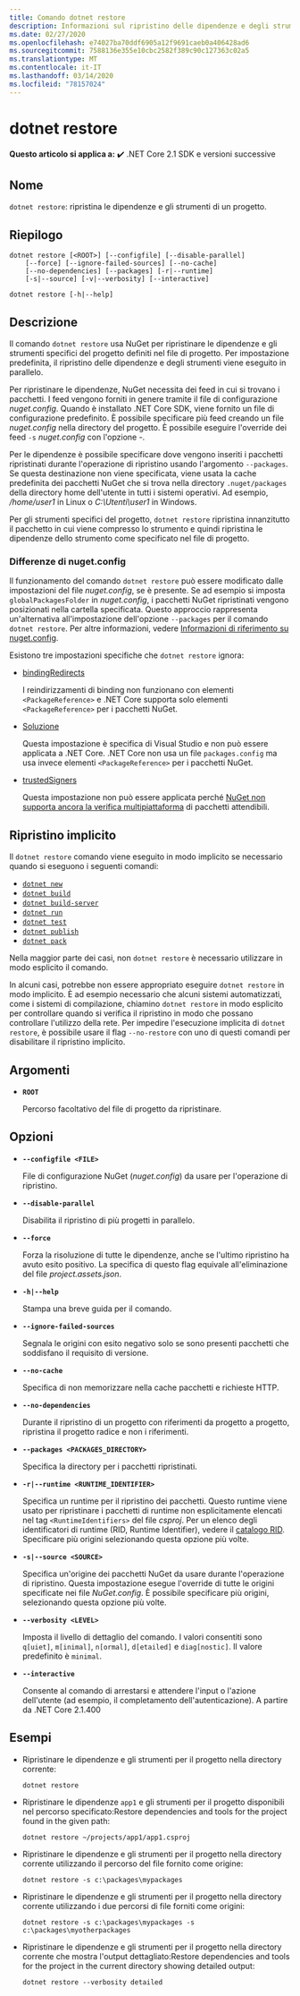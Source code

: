 ```yaml
---
title: Comando dotnet restore
description: Informazioni sul ripristino delle dipendenze e degli strumenti specifici per il progetto tramite il comando dotnet-restore.
ms.date: 02/27/2020
ms.openlocfilehash: e74027ba70ddf6905a12f9691caeb0a406428ad6
ms.sourcegitcommit: 7588136e355e10cbc2582f389c90c127363c02a5
ms.translationtype: MT
ms.contentlocale: it-IT
ms.lasthandoff: 03/14/2020
ms.locfileid: "78157024"
---
```

# <a name="dotnet-restore"></a>dotnet restore

**Questo articolo si applica a:** ✔️ .NET Core 2.1 SDK e versioni successive

## <a name="name"></a>Nome

`dotnet restore`: ripristina le dipendenze e gli strumenti di un progetto.

## <a name="synopsis"></a>Riepilogo

```dotnetcli
dotnet restore [<ROOT>] [--configfile] [--disable-parallel]
    [--force] [--ignore-failed-sources] [--no-cache]
    [--no-dependencies] [--packages] [-r|--runtime]
    [-s|--source] [-v|--verbosity] [--interactive]

dotnet restore [-h|--help]
```

## <a name="description"></a>Descrizione

Il comando `dotnet restore` usa NuGet per ripristinare le dipendenze e gli strumenti specifici del progetto definiti nel file di progetto. Per impostazione predefinita, il ripristino delle dipendenze e degli strumenti viene eseguito in parallelo.

Per ripristinare le dipendenze, NuGet necessita dei feed in cui si trovano i pacchetti. I feed vengono forniti in genere tramite il file di configurazione *nuget.config*. Quando è installato .NET Core SDK, viene fornito un file di configurazione predefinito. È possibile specificare più feed creando un file *nuget.config* nella directory del progetto. È possibile eseguire l'override dei feed `-s` *nuget.config* con l'opzione -.

Per le dipendenze è possibile specificare dove vengono inseriti i pacchetti ripristinati durante l'operazione di ripristino usando l'argomento `--packages`. Se questa destinazione non viene specificata, viene usata la cache predefinita dei pacchetti NuGet che si trova nella directory `.nuget/packages` della directory home dell'utente in tutti i sistemi operativi. Ad esempio, */home/user1* in Linux o *C:\Utenti\user1* in Windows.

Per gli strumenti specifici del progetto, `dotnet restore` ripristina innanzitutto il pacchetto in cui viene compresso lo strumento e quindi ripristina le dipendenze dello strumento come specificato nel file di progetto.

### <a name="nugetconfig-differences"></a>Differenze di nuget.config

Il funzionamento del comando `dotnet restore` può essere modificato dalle impostazioni del file *nuget.config*, se è presente. Se ad esempio si imposta `globalPackagesFolder` in *nuget.config*, i pacchetti NuGet ripristinati vengono posizionati nella cartella specificata. Questo approccio rappresenta un'alternativa all'impostazione dell'opzione `--packages` per il comando `dotnet restore`. Per altre informazioni, vedere [Informazioni di riferimento su nuget.config](/nuget/schema/nuget-config-file).

Esistono tre impostazioni specifiche che `dotnet restore` ignora:

- [bindingRedirects](/nuget/schema/nuget-config-file#bindingredirects-section)

  I reindirizzamenti di binding non funzionano con elementi `<PackageReference>` e .NET Core supporta solo elementi `<PackageReference>` per i pacchetti NuGet.

- [Soluzione](/nuget/schema/nuget-config-file#solution-section)

  Questa impostazione è specifica di Visual Studio e non può essere applicata a .NET Core. .NET Core non usa un file `packages.config` ma usa invece elementi `<PackageReference>` per i pacchetti NuGet.

- [trustedSigners](/nuget/schema/nuget-config-file#trustedsigners-section)

  Questa impostazione non può essere applicata perché [NuGet non supporta ancora la verifica multipiattaforma](https://github.com/NuGet/Home/issues/7939) di pacchetti attendibili.

## <a name="implicit-restore"></a>Ripristino implicito

Il `dotnet restore` comando viene eseguito in modo implicito se necessario quando si eseguono i seguenti comandi:

- [`dotnet new`](dotnet-new.md)
- [`dotnet build`](dotnet-build.md)
- [`dotnet build-server`](dotnet-build-server.md)
- [`dotnet run`](dotnet-run.md)
- [`dotnet test`](dotnet-test.md)
- [`dotnet publish`](dotnet-publish.md)
- [`dotnet pack`](dotnet-pack.md)

Nella maggior parte dei casi, non `dotnet restore` è necessario utilizzare in modo esplicito il comando.

In alcuni casi, potrebbe non essere appropriato eseguire `dotnet restore` in modo implicito. È ad esempio necessario che alcuni sistemi automatizzati, come i sistemi di compilazione, chiamino `dotnet restore` in modo esplicito per controllare quando si verifica il ripristino in modo che possano controllare l'utilizzo della rete. Per impedire l'esecuzione implicita di `dotnet restore`, è possibile usare il flag `--no-restore` con uno di questi comandi per disabilitare il ripristino implicito.

## <a name="arguments"></a>Argomenti

- **`ROOT`**

  Percorso facoltativo del file di progetto da ripristinare.

## <a name="options"></a>Opzioni

- **`--configfile <FILE>`**

  File di configurazione NuGet (*nuget.config*) da usare per l'operazione di ripristino.

- **`--disable-parallel`**

  Disabilita il ripristino di più progetti in parallelo.

- **`--force`**

  Forza la risoluzione di tutte le dipendenze, anche se l'ultimo ripristino ha avuto esito positivo. La specifica di questo flag equivale all'eliminazione del file *project.assets.json*.

- **`-h|--help`**

  Stampa una breve guida per il comando.

- **`--ignore-failed-sources`**

  Segnala le origini con esito negativo solo se sono presenti pacchetti che soddisfano il requisito di versione.

- **`--no-cache`**

  Specifica di non memorizzare nella cache pacchetti e richieste HTTP.

- **`--no-dependencies`**

  Durante il ripristino di un progetto con riferimenti da progetto a progetto, ripristina il progetto radice e non i riferimenti.

- **`--packages <PACKAGES_DIRECTORY>`**

  Specifica la directory per i pacchetti ripristinati.

- **`-r|--runtime <RUNTIME_IDENTIFIER>`**

  Specifica un runtime per il ripristino dei pacchetti. Questo runtime viene usato per ripristinare i pacchetti di runtime non esplicitamente elencati nel tag `<RuntimeIdentifiers>` del file *csproj*. Per un elenco degli identificatori di runtime (RID, Runtime Identifier), vedere il [catalogo RID](../rid-catalog.md). Specificare più origini selezionando questa opzione più volte.

- **`-s|--source <SOURCE>`**

  Specifica un'origine dei pacchetti NuGet da usare durante l'operazione di ripristino. Questa impostazione esegue l'override di tutte le origini specificate nei file *NuGet.config*. È possibile specificare più origini, selezionando questa opzione più volte.

- **`--verbosity <LEVEL>`**

  Imposta il livello di dettaglio del comando. I valori consentiti sono `q[uiet]`, `m[inimal]`, `n[ormal]`, `d[etailed]` e `diag[nostic]`. Il valore predefinito è `minimal`.

- **`--interactive`**

  Consente al comando di arrestarsi e attendere l'input o l'azione dell'utente (ad esempio, il completamento dell'autenticazione). A partire da .NET Core 2.1.400

## <a name="examples"></a>Esempi

- Ripristinare le dipendenze e gli strumenti per il progetto nella directory corrente:

  ```dotnetcli
  dotnet restore
  ```

- Ripristinare le dipendenze `app1` e gli strumenti per il progetto disponibili nel percorso specificato:Restore dependencies and tools for the project found in the given path:

  ```dotnetcli
  dotnet restore ~/projects/app1/app1.csproj
  ```

- Ripristinare le dipendenze e gli strumenti per il progetto nella directory corrente utilizzando il percorso del file fornito come origine:

  ```dotnetcli
  dotnet restore -s c:\packages\mypackages
  ```

- Ripristinare le dipendenze e gli strumenti per il progetto nella directory corrente utilizzando i due percorsi di file forniti come origini:

  ```dotnetcli
  dotnet restore -s c:\packages\mypackages -s c:\packages\myotherpackages
  ```

- Ripristinare le dipendenze e gli strumenti per il progetto nella directory corrente che mostra l'output dettagliato:Restore dependencies and tools for the project in the current directory showing detailed output:

  ```dotnetcli
  dotnet restore --verbosity detailed
  ```
